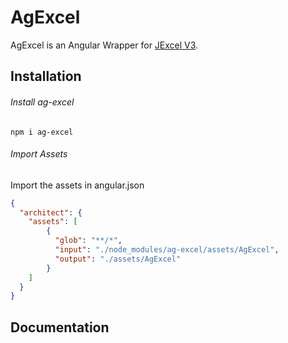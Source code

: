 # AgExcel

AgExcel is an Angular Wrapper for [JExcel V3](https://www.npmjs.com/package/jexcel).

## Installation
###### Install ag-excel
`npm i ag-excel`
###### Import Assets
Import the assets in angular.json
```json
{
  "architect": {
    "assets": [
		{
		  "glob": "**/*",
		  "input": "./node_modules/ag-excel/assets/AgExcel",
		  "output": "./assets/AgExcel"
		}
	]
  }
}
```

## Documentation